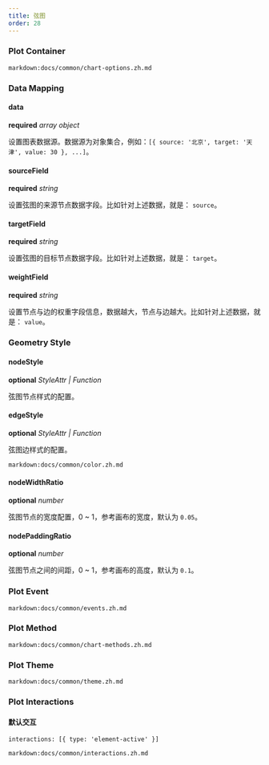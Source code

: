 ```yaml
---
title: 弦图
order: 28
---
```


### Plot Container

`markdown:docs/common/chart-options.zh.md`

### Data Mapping

#### data

<description>**required** _array object_</description>

设置图表数据源。数据源为对象集合，例如：`[{ source: '北京', target: '天津', value: 30 }, ...]`。

#### sourceField

<description>**required** _string_</description>

设置弦图的来源节点数据字段。比如针对上述数据，就是： `source`。

#### targetField

<description>**required** _string_</description>

设置弦图的目标节点数据字段。比如针对上述数据，就是： `target`。

#### weightField

<description>**required** _string_</description>

设置节点与边的权重字段信息，数据越大，节点与边越大。比如针对上述数据，就是： `value`。

### Geometry Style

#### nodeStyle

<description>**optional** _StyleAttr | Function_</description>

弦图节点样式的配置。

#### edgeStyle

<description>**optional** _StyleAttr | Function_</description>

弦图边样式的配置。

`markdown:docs/common/color.zh.md`

#### nodeWidthRatio

<description>**optional** _number_</description>

弦图节点的宽度配置，0 ~ 1，参考画布的宽度，默认为 `0.05`。

#### nodePaddingRatio

<description>**optional** _number_</description>

弦图节点之间的间距，0 ~ 1，参考画布的高度，默认为 `0.1`。


### Plot Event

`markdown:docs/common/events.zh.md`

### Plot Method

`markdown:docs/common/chart-methods.zh.md`

### Plot Theme

`markdown:docs/common/theme.zh.md`

### Plot Interactions
#### 默认交互

```plain
interactions: [{ type: 'element-active' }]
```

`markdown:docs/common/interactions.zh.md`
